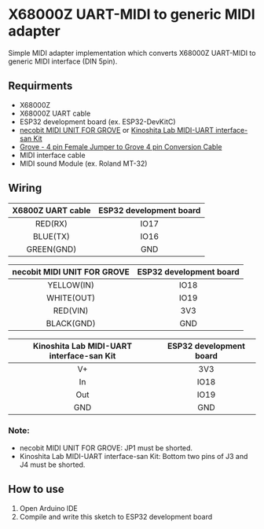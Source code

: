 # X68000Z UART-MIDI to generic MIDI adapter
Simple MIDI adapter implementation which converts X68000Z UART-MIDI to generic MIDI interface (DIN 5pin).

## Requirments
* X68000Z
* X68000Z UART cable
* ESP32 development board (ex. ESP32-DevKitC)
* [necobit MIDI UNIT FOR GROVE](https://necobit.com/denshi/grove-midi-unit/) or [Kinoshita Lab MIDI-UART interface-san Kit](https://github.com/kinoshita-lab/MIDI-UART-interface-san)
* [Grove - 4 pin Female Jumper to Grove 4 pin Conversion Cable](https://www.seeedstudio.com/Grove-4-pin-Female-Jumper-to-Grove-4-pin-Conversion-Cable-5-PCs-per-PAck.html)
* MIDI interface cable
* MIDI sound Module (ex. Roland MT-32)

## Wiring
|X6800Z UART cable|ESP32 development board|
|:-:|:-:|
|RED(RX)|IO17|
|BLUE(TX)|IO16|
|GREEN(GND)|GND|

|necobit MIDI UNIT FOR GROVE|ESP32 development board|
|:-:|:-:|
|YELLOW(IN)|IO18|
|WHITE(OUT)|IO19|
|RED(VIN)|3V3|
|BLACK(GND)|GND|

|Kinoshita Lab MIDI-UART interface-san Kit|ESP32 development board|
|:-:|:-:|
|V+|3V3|
|In|IO18|
|Out|IO19|
|GND|GND|

### Note:
* necobit MIDI UNIT FOR GROVE: JP1 must be shorted.
* Kinoshita Lab MIDI-UART interface-san Kit: Bottom two pins of J3 and J4 must be shorted.

## How to use
1. Open Arduino IDE
3. Compile and write this sketch to ESP32 development board